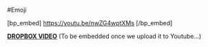 #Emoji

[bp_embed] https://youtu.be/nwZG4wptXMs [/bp_embed]

[**DROPBOX VIDEO**](https://www.dropbox.com/s/omxyh0frua0w1id/buddyboss-platform-emoji.mp4?raw=1)
(To be embedded once we upload it to Youtube...)
